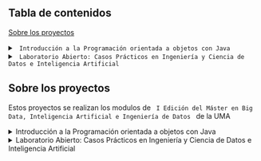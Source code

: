 <h2>Tabla de contenidos</h2>

  <p>  <a href="#sobre-los-proyectos">Sobre los proyectos</a></p>

<details>
  <summary><code> Introducción a la Programación orientada a objetos con Java </code></summary>
  <ul>
    <li><a href="#proyecto1punto">Proyecto 1 Punto </a> [class]</li>
    <li><a href="#proyectoestadistica">Proyecto Estadística </a> [lab]</li>
    <li><a href="#proyectojarras">Proyecto Jarras </a> [mandatory]</li>
    <li><a href="#proyectonpiv1">Proyecto NPI V1 </a> [lab]</li>
    <li><a href="#proyectonpiv2">Proyecto NPI V2 </a> [lab]</li>
    <li><a href="#proyectourna">Proyecto Urna </a> [mandatory]</li>
    <li><a href="#proyectoLibreriaV0">Proyecto Librería V0 </a> [class]</li>
    <li><a href="#proyectoLibreriaV1">Proyecto Librería V1 </a> [class]</li>
    <li><a href="#proyectoLibreriaV2">Proyecto Librería V2 </a> [class]</li>
    <li><a href="#proyectoLibreriaV3">Proyecto Librería V3 </a> [class]</li>
    <li><a href="#proyectoLibreriaV4">Proyecto Librería V4 </a> [class]</li>
    <li><a href="#proyectoCoche">Proyecto Coche </a> [mandatory]</li>
    <li><a href="#proyectoGenetico">Proyecto Genético </a> [advanced]</li>
    <li><a href="#interfaces-ejemplos">Interfaces Ejemplos Clase </a> [class]</li>
    <li><a href="#proyectoMastermind">Proyecto Mastermind </a> [class] </li>
    <li><a href="#proyectoMastermindO">Proyecto Mastermind Optional </a> [lab] </li>
    <li><a href="#proyectoAlturasV1">Proyecto Alturas V1 </a> [mandatory] </li>
    <li><a href="#proyectoAlturasV2">Proyecto Alturas V2 </a> [mandatory] </li>
    <li><a href="#proyectoBusesV1"> Proyecto Buses V1 </a> [class] </li>
    <li><a href="#proyectoTest">ProyectoTest </a> [lab] </li>
    <li><a href="#temas">Temas</a> [class] </li>
  </ul>
  <p><strong>Definiciones:</strong></p>
  <p><strong>[class]:</strong> Proyectos realizados en clase</p>
  <p><strong>[mandatory]:</strong> Proyectos obligatorios para aprobar la asignatura</p>
  <p><strong>[advanced]:</strong> Proyectos más avanzados o complicados</p>
  <p><strong>[lab]:</strong> Proyectos trabajados en laboratorio</p>
  <p><strong>[challenge]:</strong> Los proyectos mas complicados, para nota extra.
</details>

<details>
  <summary><code> Laboratorio Abierto: Casos Prácticos en Ingeniería y Ciencia de Datos e Inteligencia Artificial </code></summary>
 <ul>
    <li><a href="#proyectoholamundo">Proyecto Hola Mundo</a> </li>
  </ul>
  
</details>

<h2 id="sobre-los-proyectos">Sobre los proyectos</h2>
<p>Estos proyectos se realizan los modulos  de <code> I Edición del Máster en Big Data, Inteligencia Artificial e Ingeniería de Datos </code> de la UMA </p>
<!--[![Uma master][imagen_master]](https://www.bigdata.uma.es)-->

<details>
<summary>Introducción a la Programación orientada a objetos con Java</summary>

<h3 id="proyecto1punto">Proyecto1Punto</h3>
<p>Algunos ejemplos que hicimos en clase. Posee una clase Punto básica y su implementación</p>

<h3 id="proyectoestadistica">ProyectoEstadistica</h3>
<p>Ejercicio de labaratorio en el que se usa clase para ayudar a calcular varianza y media.</p>

<h3 id="proyectojarras">ProyectoJarras</h3>
<p>Clásico problema de programación orientada a objetos. En el que hay una jarra que tiene una cantidad y contenido y métodos como llenarse, vaciarse o llenar otra jarra </p>
<p>Ademas está la clase Mesa que en el que usando un Enum de posición para poseer varias jarras.</p>

<h3 id="proyectonpiv1">ProyectoNPIV1</h3>
<p>Consiste en una calculadora que permite sumar, restar, multiplicar y dividir utilizando la notación polaca inversa. </p>

<h3 id="proyectonpiv2">ProyectoNPIV2</h3>
<p>Se utilizan operadores y programación funcional para simplificar la clase, se añade la raiz como operación </p>


<h3 id="proyectourna">ProyectoUrna</h3>
<p>Típico problema en el que se tiene una urna y se pueden añadir bolas y obtener de forma aleatoria una de las bolas</p>

<h3 id="proyectoLibreriaV0">ProtectoLibreriaV0</h3>
<p>Proyecto en el que existen dos clases, una librería que contiene libros. Cada libro posee autor, titulo y precio. La gestión de los libros en la librería se realiza con un <code>array</code></p>

<h3 id="proyectoLibreriaV1">ProyectoLibreriaV1</h3>
<p>Proyecto en el que existen dos clases, una librería que contiene libros. Cada libro posee autor, titulo y precio. La gestión de los libros en la librería se realiza con una <code>list</code></p>

<h3 id="proyectoLibreriaV2">ProyectoLibreriaV2</h3>
<p> El comportamiento se expande para que puedan existir libros en ofertas para que puedan tener descuentos. Se práctica la herencia. </p>

<h3 id="proyectoLibreriaV3">ProyectoLibreriaV3</h3>
<p> La oferta ahora es flexible y existe una clase libreria oferta que extiende libreria que acepta clases que implementan la interfaz de oferta flexible</p>

<h3 id="proyectoLibreriaV4">ProyectoLibreriaV4</h3>
<p> Se añade la implementación de equals y hashcode y encuentra mucho mas facil los libros en la libreria </p>

<h3 id ="proyectoCoche">ProyectoCoche </h3>
<p> Proyecto para practicar herencia en el que hay dos clases Coche y CocheImportado. Un CocheImportado redefine el método de calcular su precio total al que se le añade una homologación</p>
     
<h3 id="interfaces-ejemplos">InterfacesEjemplosClase </h3>
<p>Ejemplo de proyectos dado en clase que explica interfaces con una clase de persona y amigos. Se dan varias formas de resolverlo para mostrar la utilidad de las interfaces </p>

<h3 id="proyectoGenetico">ProyectoGenetico </h3>
<p> Práctica para utilizar y dominar el uso de interfaces, clases abstractas y herencias. Consiste en un algoritmo de recombinación que dado un número de pasos y un "fitness" para cada individuo busca maximizar el "fitness" para cada  individuo por cada generación. </p>

<h3 id="proyectoMastermind">ProyectoMastermind </h3>
<p>Consiste en un juego de adivinar una cadena de 4 números usando expresiones regulares y prácticando la creación y uso de excepciones</p>

<h3 id="proyectoMastermindO">ProyectoMastermindO </h3>
<p>Es una variante del <a href="#proyectoMastermind">ProyectoMastermind </a> pero usando el Wrapper Optional en vez de excepciones</p>

<h3 id="proyectoAlturasV1"> ProyectoAlturasV1 </h3>
<p>Se práctica las interfaces,  lectura de ficheros, manejo de expeciones</p>

<h3 id="proyectoAlturasV2"> ProyectoAlturasV2 </h3>
<p>Amplia la práctica de alturas V1 para añadir la práctica de conjuntos ordenados</p>

<h3 id="proyectoBusesV1"> ProyectoBusesV1 </h3>
<p>Se práctica las interfaces,  lectura y escritura de ficheros, manejo de expeciones</p>

<h3 id="proyectoTest"> ProyectoTest </h3>
<p> Práctica para prácticar el uso de Scanner y sus métodos </p>

<h3 id="temas">Temas </h3> 
<p>Ejemplo de java POO en las diapositivas de clases</p>
</details>

<details>
<summary>Laboratorio Abierto: Casos Prácticos en Ingeniería y Ciencia de Datos e Inteligencia Artificial</summary>
  <h3 id="proyectoholamundo"> ProyectoHolaMundo </h3>
  <p>Primer proyecto de python donde se introduce python haciendo un merge con dicionarios </p>
</details>



[imagen_master]:https://www.bigdata.uma.es/wp-content/uploads/2022/05/Logo-2022-ok-web-290.png


